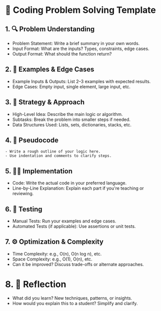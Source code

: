 # 🧠 Coding Problem Solving Template
    
## 1. 🔍 Problem Understanding

 - Problem Statement: Write a brief summary in your own words.
 - Input Format: What are the inputs? Types, constraints, edge cases. 
 - Output Format: What should the function return?

## 2. 🧪 Examples & Edge Cases

- Example Inputs & Outputs: List 2–3 examples with expected results.
- Edge Cases: Empty input, single element, large input, etc.

## 3. 🧭 Strategy & Approach

- High-Level Idea: Describe the main logic or algorithm.
- Subtasks: Break the problem into smaller steps if needed.
- Data Structures Used: Lists, sets, dictionaries, stacks, etc.

## 4.  🧮 Pseudocode

```text
- Write a rough outline of your logic here.
- Use indentation and comments to clarify steps.
```
## 5.  🧑‍💻 Implementation

- Code: Write the actual code in your preferred language.
- Line-by-Line Explanation: Explain each part if you're teaching or reviewing.

## 6. 🧪 Testing

- Manual Tests: Run your examples and edge cases.
- Automated Tests (if applicable): Use assertions or unit tests.

## 7. ⚙️ Optimization & Complexity

- Time Complexity: e.g., O(n), O(n log n), etc.
- Space Complexity: e.g., O(1), O(n), etc.
- Can it be improved? Discuss trade-offs or alternate approaches.

# 8. 🧠 Reflection

- What did you learn? New techniques, patterns, or insights.
- How would you explain this to a student? Simplify and clarify.